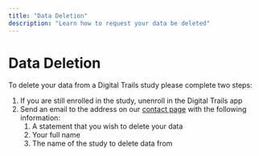 ```yaml
---
title: "Data Deletion"
description: "Learn how to request your data be deleted"
---
```


# Data Deletion

To delete your data from a Digital Trails study please complete two steps:

 1. If you are still enrolled in the study, unenroll in the Digital Trails app
 2. Send an email to the address on our [contact page]("/about") with the following information:
    1. A statement that you wish to delete your data
    2. Your full name
    3. The name of the study to delete data from
